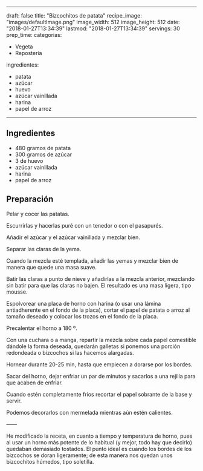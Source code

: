 
---
draft: false
title: "Bizcochitos de patata"
recipe_image: "images/defaultImage.png"
image_width: 512
image_height: 512
date: "2018-01-27T13:34:39"
lastmod: "2018-01-27T13:34:39"
servings: 30
prep_time: 
categorias:
  - Vegeta
  - Repostería

ingredientes:
  - patata
  - azúcar
  - huevo
  - azúcar vainillada
  - harina
  - papel de arroz
---

## Ingredientes
- 480 gramos de patata
- 300 gramos de azúcar
- 3  de huevo
- azúcar vainillada
- harina
- papel de arroz

## Preparación
Pelar y cocer las patatas.

Escurrirlas y hacerlas puré con un tenedor o con el pasapurés.

Añadir el azúcar y el azúcar vainillada y mezclar bien.

Separar las claras de la yema.

Cuando la mezcla esté templada, añadir las yemas y mezclar bien de manera que quede una masa suave.

Batir las claras a punto de nieve y añadirlas a la mezcla anterior, mezclando sin batir para que las claras no bajen. El resultado es una masa ligera, tipo mousse.

Espolvorear una placa de horno con harina (o usar una lámina antiadherente en el fondo de la placa), cortar el papel de patata o arroz al tamaño deseado y colocar los trozos en el fondo de la placa.

Precalentar el horno a 180 º.

Con una cuchara o a manga, repartir la mezcla sobre cada papel comestible dándole la forma deseada, quedarán galletas si ponemos una porción redondeada o bizcochos si las hacemos alargadas.

Hornear durante 20-25 min, hasta que empiecen a dorarse por los bordes.

Sacar del horno, dejar enfriar un par de minutos y sacarlos a una rejilla para que acaben de enfriar.

Cuando estén completamente fríos recortar el papel sobrante de la base y servir.

Podemos decorarlos con mermelada mientras aún estén calientes.

——

He modificado la receta, en cuanto a tiempo y temperatura de horno, pues al usar un horno más potente de lo habitual (y mejor, todo hay que decirlo) quedaban demasiado tostados. El punto ideal es cuando los bordes de los bizcochos se doran ligeramente; de esta manera nos quedan unos bizcochitos húmedos, tipo soletilla.


